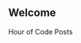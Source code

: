 ## Welcome

Hour of Code Posts

<span data-lift="if?extra_true=has_blog"></span>

<div data-lift="if?extra_true=has_blog">
      <div data-lift="blog.simple"></div>
</div>

[title: Home]: /
